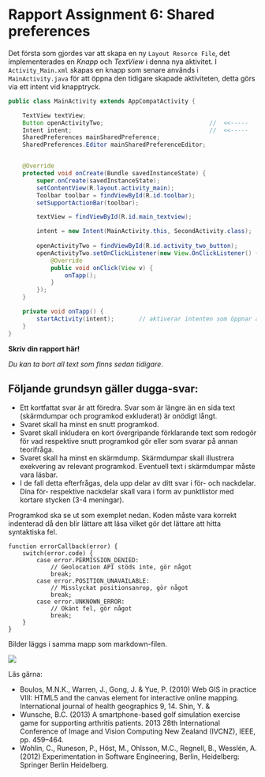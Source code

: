 
# Rapport Assignment 6: Shared preferences


Det första som gjordes var att skapa en ny `Layout Resorce File`, det implementerades en *Knapp* och *TextView* i denna nya aktivitet. 
I `Activity_Main.xml` skapas en knapp som senare används i `MainActivity.java` för att öppna den tidigare skapade aktiviteten, detta görs via ett intent vid knapptryck. 

```java
public class MainActivity extends AppCompatActivity {

    TextView textView;
    Button openActivityTwo;                              //  <<-----
    Intent intent;                                       //  <<-----
    SharedPreferences mainSharedPreference;
    SharedPreferences.Editor mainSharedPreferenceEditor;


    @Override
    protected void onCreate(Bundle savedInstanceState) {
        super.onCreate(savedInstanceState);
        setContentView(R.layout.activity_main);
        Toolbar toolbar = findViewById(R.id.toolbar);
        setSupportActionBar(toolbar);

        textView = findViewById(R.id.main_textview);

        intent = new Intent(MainActivity.this, SecondActivity.class);                        //
                                                                                             // 
        openActivityTwo = findViewById(R.id.activity_two_button);                            //
        openActivityTwo.setOnClickListener(new View.OnClickListener() {                      //
            @Override                                                                        // Används för att öppna activity_second
            public void onClick(View v) {                                                    //
                onTapp();                                                                    //
            }                                                                                //
        });                                                                                  //
    }

    private void onTapp() {
        startActivity(intent);       // aktiverar intenten som öppnar activity_second
    }
}
```





**Skriv din rapport här!**

_Du kan ta bort all text som finns sedan tidigare_.

## Följande grundsyn gäller dugga-svar:

- Ett kortfattat svar är att föredra. Svar som är längre än en sida text (skärmdumpar och programkod exkluderat) är onödigt långt.
- Svaret skall ha minst en snutt programkod.
- Svaret skall inkludera en kort övergripande förklarande text som redogör för vad respektive snutt programkod gör eller som svarar på annan teorifråga.
- Svaret skall ha minst en skärmdump. Skärmdumpar skall illustrera exekvering av relevant programkod. Eventuell text i skärmdumpar måste vara läsbar.
- I de fall detta efterfrågas, dela upp delar av ditt svar i för- och nackdelar. Dina för- respektive nackdelar skall vara i form av punktlistor med kortare stycken (3-4 meningar).

Programkod ska se ut som exemplet nedan. Koden måste vara korrekt indenterad då den blir lättare att läsa vilket gör det lättare att hitta syntaktiska fel.

```
function errorCallback(error) {
    switch(error.code) {
        case error.PERMISSION_DENIED:
            // Geolocation API stöds inte, gör något
            break;
        case error.POSITION_UNAVAILABLE:
            // Misslyckat positionsanrop, gör något
            break;
        case error.UNKNOWN_ERROR:
            // Okänt fel, gör något
            break;
    }
}
```

Bilder läggs i samma mapp som markdown-filen.

![](android.png)

Läs gärna:

- Boulos, M.N.K., Warren, J., Gong, J. & Yue, P. (2010) Web GIS in practice VIII: HTML5 and the canvas element for interactive online mapping. International journal of health geographics 9, 14. Shin, Y. &
- Wunsche, B.C. (2013) A smartphone-based golf simulation exercise game for supporting arthritis patients. 2013 28th International Conference of Image and Vision Computing New Zealand (IVCNZ), IEEE, pp. 459–464.
- Wohlin, C., Runeson, P., Höst, M., Ohlsson, M.C., Regnell, B., Wesslén, A. (2012) Experimentation in Software Engineering, Berlin, Heidelberg: Springer Berlin Heidelberg.
